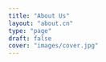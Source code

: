 ```yaml
---
title: "About Us"
layout: "about.cn"
type: "page"
draft: false  
cover: "images/cover.jpg"
---
```


